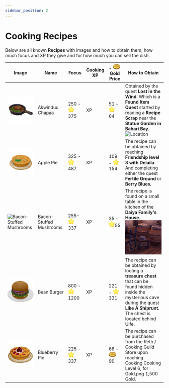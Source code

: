 ```yaml
---
sidebar_position: 2
---
```


# Cooking Recipes

Below are all known **Recipes** with images and how to obtain them, how much focus and  XP  they give and for how much you can sell the dish.


| Image | Name | Focus | Cooking  XP  | - ![Gold](./img/GOLD.png) Gold Price | How to Obtain |
|-------|------------|------------|--------|-------------|--------|
|![Akwinduu Chapaa](./img/AkwinduuChapaa.png) | Akwinduu Chapaa | 250 - ![Star](./img/STAR.png)375 |  XP  | 51 - ![Star](./img/STAR.png) 64 | Obtained by the quest **Lost in the Wind**. Which is a **Found Item Quest** started by reading a **Recipe Scrap** near the **Statue Garden in Bahari Bay**. ![Location](./img/AkwindaaChapaaLocation.png) |
|![Apple Pie](./img/ApplePie.png)|Apple Pie| 325 - ![Star](./img/STAR.png)487|  XP  |109 - ![Star](./img/STAR.png) 154 |The recipe can be obtained by reaching **Friendship level 3 with Delaila**. And completing either the quest **Fertile Ground** or **Berry Blues.**|
|![Bacon-Stuffed Mushrooms](./img/BaconStuffedMushrooms.png)|Bacon-Stuffed Mushrooms| 255- ![Star](./img/STAR.png)337| XP | 35 - ![Star](./img/STAR.png)55|The recipe is found on a small table in the kitchen of the **Daiya Family's House**.![Location](./img/BaconStuffedMushroomLocation.png)|
|![Bean Burger](./img/BeanBurger.png)|Bean Burger | 800 - ![Star](./img/STAR.png) 1200| XP |221 - ![Star](./img/STAR.png) 331 | The recipe can be obtained by looting a **treasure chest** that can be found hidden inside the mysterious cave during the quest **Like A Shiprunt.** The chest is located behind Ulfe.|
|![BlueberryPie](./img/BlueberryPie.png)|Blueberry Pie| 225 - ![Star](./img/STAR.png) 337| XP |66 - ![GOLD](./img/GOLD.png) 90 |The recipe can be purchased from the Reth / Cooking Guild Store upon reaching Cooking Cooking Level 6, for Gold.png 1,500 Gold.|
